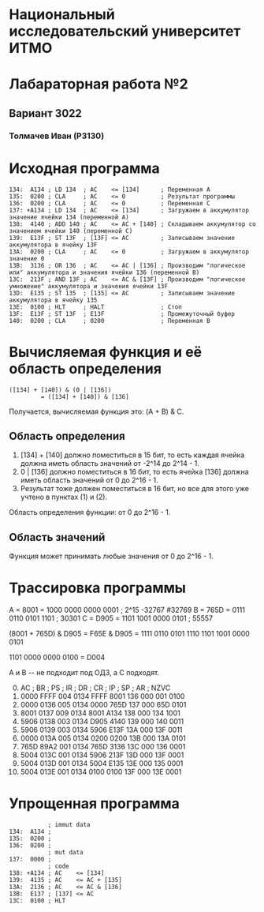 # Национальный исследовательский университет ИТМО
# Лабараторная работа №2
## Вариант 3022
### Толмачев Иван (P3130)


# Исходная программа
```
134:  A134 ; LD 134  ; AC    <= [134]      ; Переменная A
135:  0200 ; CLA     ; AC    <= 0          ; Результат программы
136:  0200 ; CLA     ; AC    <= 0          ; Переменная C
137: +A134 ; LD 134  ; AC    <= [134]      ; Загружаем в аккумулятор значение ячейки 134 (переменной A)
138:  4140 ; ADD 140 ; AC    <= AC + [140] ; Складываем аккумулятор со значением ячейки 140 (переменной C)
139:  E13F ; ST 13F  ; [13F] <= AC         ; Записываем значение аккумулятора в ячейку 13F
13A:  0200 ; CLA     ; AC    <= 0          ; Загружаем в аккумулятор значение 0
13B:  3136 ; OR 136  ; AC    <= AC | [136] ; Производим "логическое или" аккумулятора и значения ячейки 136 (переменной B)
13C:  213F ; AND 13F ; AC    <= AC & [13F] ; Производим "логическое умножение" аккумулятора и значения ячейки 13F
13D:  E135 ; ST 135  ; [135] <= AC         ; Записываем значение аккумулятора в ячейку 135
13E:  0100 ; HLT     ; HALT                ; Стоп
13F:  E13F ; ST 13F  ; E13F                ; Промежуточный буфер
140:  0200 ; CLA     ; 0200                ; Переменная B
```


# Вычисляемая функция и её область определения
```
([134] + [140]) & (0 | [136])
		 = ([134] + [140]) & [136]
```
Получается, вычисляемая функция это: (A + B) & C.

## Область определения
1. [134] + [140] должно поместиться в 15 бит, то есть каждая ячейка должна иметь область значений от -2^14 до 2^14 - 1.
2. 0 | [136] должно поместиться в 16 бит, то есть ячейка [136] должна иметь область значений от 0 до 2^16 - 1.
3. Результат тоже должен поместиться в 16 бит, но все для этого уже учтено в пунктах (1) и (2).

Область определения функции: от 0 до 2^16 - 1.

## Область значений
Функция может принимать любые значения от 0 до 2^16 - 1.


<!--
# Трассировка программы
0.                   AC ;                  BR ;          PS ;                  IR ;                  DR ;                  CR ;            IP ;            SP ;    NZVC
1.  0000 0010 0000 0000 ; 0000 0001 0011 1110 ; 0 1000 0000 ; 0000 0001 0011 0111 ; 0000 0001 0000 0000 ; 0000 0001 0000 0000 ; 001 0011 0111 ; 000 0000 0000 ; 0 0 0 0
2.  1010 0001 0011 0100 ; 0000 0001 0011 0111 ; 0 0000 1000 ; 0000 0001 0011 0111 ; 1010 0001 0011 0100 ; 1010 0001 0011 0100 ; 001 0011 1000 ; 000 0000 0000 ; 1 0 0 0
3.  1010 0011 0011 0100 ; 0000 0001 0011 1000 ; 0 0000 1000 ; 0000 0001 0011 0111 ; 0000 0010 0000 0000 ; 0100 0001 0100 0000 ; 001 0011 1001 ; 000 0000 0000 ; 1 0 0 0
4.  1010 0011 0011 0100 ; 0000 0001 0011 1001 ; 0 0000 1000 ; 0000 0001 0011 0111 ; 1010 0011 0011 0100 ; 1110 0001 0011 1111 ; 001 0011 1010 ; 000 0000 0000 ; 1 0 0 0
5.  0000 0000 0000 0000 ; 0000 0001 0011 1010 ; 0 0000 0100 ; 0000 0001 0011 0111 ; 0000 0010 0000 0000 ; 0000 0010 0000 0000 ; 001 0011 1011 ; 000 0000 0000 ; 0 1 0 0
6.  0000 0010 0000 0000 ; 1111 1101 1111 1111 ; 0 0000 0000 ; 0000 0001 0011 0111 ; 0000 0010 0000 0000 ; 0011 0001 0011 0110 ; 001 0011 1100 ; 000 0000 0000 ; 0 0 0 0
7.  0000 0010 0000 0000 ; 0000 0001 0011 1100 ; 0 0000 0000 ; 0000 0001 0011 0111 ; 1010 0011 0011 0100 ; 0010 0001 0011 1111 ; 001 0011 1101 ; 000 0000 0000 ; 0 0 0 0
8.  0000 0010 0000 0000 ; 0000 0001 0011 1101 ; 0 0000 0000 ; 0000 0001 0011 0111 ; 0000 0010 0000 0000 ; 1110 0001 0011 0101 ; 001 0011 1110 ; 000 0000 0000 ; 0 0 0 0
9.  0000 0010 0000 0000 ; 0000 0001 0011 1110 ; 0 0000 0000 ; 0000 0001 0011 0111 ; 0000 0001 0000 0000 ; 0000 0001 0000 0000 ; 001 0011 1111 ; 000 0000 0000 ; 0 0 0 0
10. 0000 0000 0000 0000 ; 0000 0001 0011 1111 ; 0 0000 0100 ; 0000 0001 0011 0111 ; 0000 0000 0000 0000 ; 1010 0011 0011 0100 ; 001 0100 0000 ; 000 0000 0000 ; 0 1 0 0
!-->

# Трассировка программы
A = 8001 = 1000 0000 0000 0001 ; 2^15 -32767 #32769
B = 765D = 0111 0110 0101 1101 ; 30301
C = D905 = 1101 1001 0000 0101 ; 55557

(8001 + 765D) & D905 = F65E & D905
= 1111 0110 0101 1110
  1101 1001 0000 0101

  1101 0000 0000 0100 = D004

A и B -- не подходит под ОДЗ, а C подходят.

0. AC ; BR ; PS ; IR ; DR ; CR ; IP ; SP ; AR ; NZVC
1.  0000 FFFF 004 0134 FFFF 8001 136 000 001 0100
2.  0000 0136 005 0134 0000 765D 137 000 65D 0101
3.  8001 0137 009 0134 8001 A134 138 000 134 1001
4.  5906 0138 003 0134 D905 4140 139 000 140 0011
5.  5906 0139 003 0134 5906 E13F 13A 000 13F 0011
6.  0000 013A 005 0134 0200 0200 13B 000 13A 0101
7.  765D 89A2 001 0134 765D 3136 13C 000 136 0001
8.  5004 013C 001 0134 5906 213F 13D 000 13F 0001
9.  5004 013D 001 0134 5004 E135 13E 000 135 0001
10. 5004 013E 001 0134 0100 0100 13F 000 13E 0001

# Упрощенная программа
```
		   ; immut data
134:  A134 ;
135:  0200 ;
136:  0200 ;
           ; mut data
137:  0000 ;
		   ; code
138: +A134 ; AC    <= [134]
139:  4135 ; AC    <= AC + [135]
13A:  2136 ; AC    <= AC & [136]
13B:  E137 ; [137] <= AC
13C:  0100 ; HLT
```


